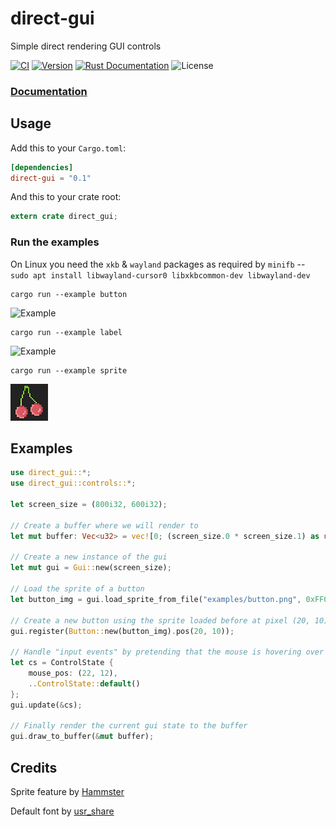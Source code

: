 # direct-gui
Simple direct rendering GUI controls

<a href="https://github.com/tversteeg/direct-gui/actions"><img src="https://github.com/tversteeg/direct-gui/workflows/CI/badge.svg" alt="CI"/></a>
<a href="https://crates.io/crates/direct-gui"><img src="https://img.shields.io/crates/v/direct-gui.svg" alt="Version"/></a>
<a href="https://docs.rs/direct-gui"><img src="https://img.shields.io/badge/api-rustdoc-blue.svg" alt="Rust Documentation"/></a>
<img src="https://img.shields.io/crates/l/direct-gui.svg" alt="License"/>

### [Documentation](https://docs.rs/direct-gui/)

## Usage

Add this to your `Cargo.toml`:

```toml
[dependencies]
direct-gui = "0.1"
```

And this to your crate root:

```rust
extern crate direct_gui;
```

### Run the examples

On Linux you need the `xkb` & `wayland` packages as required by `minifb` -- `sudo apt install libwayland-cursor0 libxkbcommon-dev libwayland-dev`

    cargo run --example button

![Example](img/example-button.png?raw=true)

    cargo run --example label

![Example](img/example-label.png?raw=true)

    cargo run --example sprite

![Example](img/example-sprite.png?raw=true)

## Examples

```rust
use direct_gui::*;
use direct_gui::controls::*;

let screen_size = (800i32, 600i32);

// Create a buffer where we will render to
let mut buffer: Vec<u32> = vec![0; (screen_size.0 * screen_size.1) as usize];

// Create a new instance of the gui
let mut gui = Gui::new(screen_size);

// Load the sprite of a button
let button_img = gui.load_sprite_from_file("examples/button.png", 0xFF00FF).unwrap();

// Create a new button using the sprite loaded before at pixel (20, 10)
gui.register(Button::new(button_img).pos(20, 10));

// Handle "input events" by pretending that the mouse is hovering over the button.
let cs = ControlState {
    mouse_pos: (22, 12),
    ..ControlState::default()
};
gui.update(&cs);

// Finally render the current gui state to the buffer
gui.draw_to_buffer(&mut buffer);
```

## Credits

Sprite feature by [Hammster](https://github.com/hammster)

Default font by [usr_share](https://opengameart.org/content/the-collection-of-8-bit-fonts-for-grafx2-r2)
